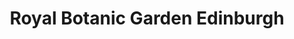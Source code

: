 ---
schema: default
title: Royal Botanic Garden Edinburgh
description: Non-departmental public body. Part of Scottish Government
logo: ''
type:
- Non-Departmental Public Body
portal_url: ''
org_url: https://www.rbge.org.uk/
twitter_handle: TheBotanics
wikidata_qid: Q1807521
wdtk_id: royal_botanic_garden_edinburgh
---